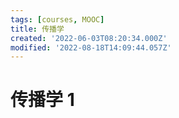 ```yaml
---
tags: [courses, MOOC]
title: 传播学
created: '2022-06-03T08:20:34.000Z'
modified: '2022-08-18T14:09:44.057Z'
---
```


# 传播学 1

